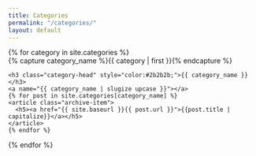```yaml
---
title: Categories
permalink: "/categories/"
layout: default
---
```


<div>
{% for category in site.categories %}
  <div class="archive-group">
    {% capture category_name %}{{ category | first }}{% endcapture %}
    <div id="#{{ category_name | slugize upcase }}"></div>
    <p></p>
    
    <h3 class="category-head" style="color:#2b2b2b;">{{ category_name }}</h3>
    <a name="{{ category_name | slugize upcase }}"></a>
    {% for post in site.categories[category_name] %}
    <article class="archive-item">
      <h5><a href="{{ site.baseurl }}{{ post.url }}">{{post.title | capitalize}}</a></h5>
    </article>
    {% endfor %}
  </div>
{% endfor %}
</div>
